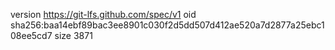 version https://git-lfs.github.com/spec/v1
oid sha256:baa14ebf89bac3ee8901c030f2d5dd507d412ae520a7d2877a25ebc108ee5cd7
size 3871
